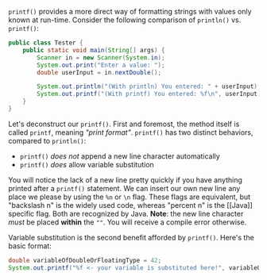 `printf()` provides a more direct way of formatting strings with values only known at run-time. Consider the following comparison of `println()` vs. `printf()`:
```java showLineNumbers{number} 
public class Tester {
	public static void main(String[] args) {
		Scanner in = new Scanner(System.in);
		System.out.print("Enter a value: ");
		double userInput = in.nextDouble();

		System.out.println("(With println) You entered: " + userInput);
		System.out.printf("(With printf) You entered: %f\n", userInput);
	}
}
```

Let's deconstruct our `printf()`. First and foremost, the method itself is called `printf`, meaning _"print format"_. `printf()` has two distinct behaviors, compared to `println()`:
- `printf()` _does not_ append a new line character automatically
- `printf()` _does_ allow variable substitution

You will notice the lack of a new line pretty quickly if you have anything printed after a `printf()` statement. We can insert our own new line any place we please by using the `%n` or `\n` flag. These flags are equivalent, but "backslash n" is the widely used code, whereas "percent n" is the [[Java]] specific flag. Both are recognized by Java. **Note**: the new line character _must_ be placed **within** the `""`. You will receive a compile error otherwise.

Variable substitution is the second benefit afforded by `printf()`. Here's the basic format:
```java showLineNumbers{number}
double variableOfDoubleOrFloatingType = 42;
System.out.printf("%f <- your variable is substituted here!", variableOfDoubleOrFloatingType);
```

